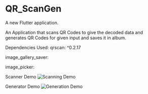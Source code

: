 # QR_ScanGen

A new Flutter application.

An Application that scans QR Codes to give the decoded data and generates QR Codes for given input and saves it in album.

Dependencies Used:
qrscan: ^0.2.17

image_gallery_saver:

image_picker:


Scanner Demo
![Scanning Demo](https://github.com/nayakastha/QR_ScanGen/blob/master/Scan.gif)




Generator Demo
![Generation Demo](https://github.com/nayakastha/QR_ScanGen/blob/master/Gen.gif)


